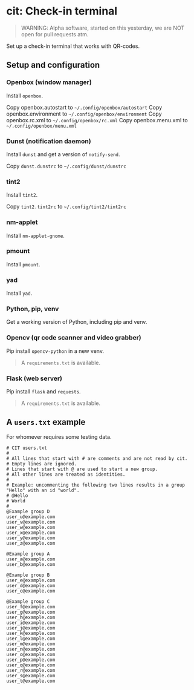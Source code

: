 # cit: Check-in terminal

> WARNING: Alpha software, started on this yesterday, we are NOT open for pull requests atm.

Set up a check-in terminal that works with QR-codes.

## Setup and configuration

### Openbox (window manager)

Install `openbox`.

Copy openbox.autostart to `~/.config/openbox/autostart`
Copy openbox.environment to `~/.config/openbox/environment`
Copy openbox.rc.xml to `~/.config/openbox/rc.xml`
Copy openbox.menu.xml to `~/.config/openbox/menu.xml`

### Dunst (notification daemon)

Install `dunst` and get a version of `notify-send`.

Copy `dunst.dunstrc` to `~/.config/dunst/dunstrc`

### tint2

Install `tint2`.

Copy `tint2.tint2rc` to `~/.config/tint2/tint2rc`

### nm-applet

Install `nm-applet-gnome`.

### pmount

Install `pmount`.

### yad

Install `yad`.

### Python, pip, venv

Get a working version of Python, including pip and venv.

### Opencv (qr code scanner and video grabber)

Pip install `opencv-python` in a new venv.

> A `requirements.txt` is available.

### Flask (web server)

Pip install `flask` and `requests`.

> A `requirements.txt` is available.

## A `users.txt` example

For whomever requires some testing data.

```
# CIT users.txt
#
# All lines that start with # are comments and are not read by cit.
# Empty lines are ignored.
# Lines that start with @ are used to start a new group.
# All other lines are treated as identities.
#
# Example: uncommenting the following two lines results in a group "Hello" with an id "world".
# @Hello
# World
#
@Example group D
user_u@example.com
user_v@example.com
user_w@example.com
user_x@example.com
user_y@example.com
user_z@example.com

@Example group A
user_a@example.com
user_b@example.com

@Example group B
user_e@example.com
user_d@example.com
user_c@example.com

@Example group C
user_f@example.com
user_g@example.com
user_h@example.com
user_i@example.com
user_j@example.com
user_k@example.com
user_l@example.com
user_m@example.com
user_n@example.com
user_o@example.com
user_p@example.com
user_q@example.com
user_r@example.com
user_s@example.com
user_t@example.com
```
